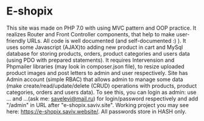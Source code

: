 # E-shopix
This site was made on PHP 7.0 with using MVC pattern and OOP practice. 
It realizes Router and Front Controller components, that help to make user-friendly URLs.
All code is well documented (and self-documented :) ). 
It uses some Javascript (AJAX)to adding new product in cart and MySql database for storing 
products, orders, product categories and users data (using PDO with prepared statements). 
It requires Intervension and Phpmailer libraries (may look in composer.json file), 
to resize uploaded product images and post letters to admin and user respectively.
Site has Admin account (simple RBAC) that allows admin to manage some data 
(make create/read/update/delete (CRUD) operations with products, product categories, orders and users data). 
To see this, you can login as admin: use ... and ...(ask me: savelevi@mail.ru) for login/password respectively 
and add "/admin" in URL after "e-shopix.saviv.site". Working project you may see here: https://e-shopix.saviv.website/.
All passwords store in HASH only.
